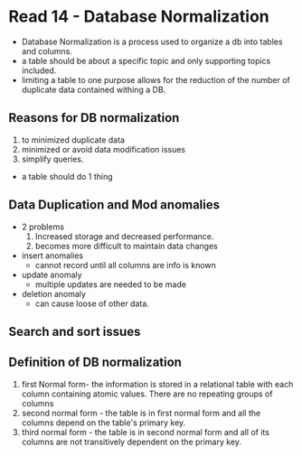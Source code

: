 # Read 14 - Database Normalization
- Database Normalization is a process used to organize a db into tables and columns. 
- a table should be about a specific topic and only supporting topics included.
- limiting a table to one purpose allows for the reduction of the number of duplicate data contained withing a DB.
## Reasons for DB normalization
1. to minimized duplicate data
1. minimized or avoid data modification issues
1. simplify queries.
- a table should do 1 thing
## Data Duplication and Mod anomalies
- 2 problems
    1. Increased storage and decreased performance.
    1. becomes more difficult to maintain data changes
- insert anomalies
    - cannot record until all columns are info is known
- update anomaly
    - multiple updates are needed to be made
- deletion anomaly
    - can cause loose of other data.
## Search and sort issues
## Definition of DB normalization
1. first Normal form- the information is stored in a relational table with each column containing atomic values. There are no repeating groups of columns
1. second normal form - the table is in first normal form and all the columns depend on the table's primary key.
1. third normal form - the table is in second normal form and all of its columns are not transitively dependent on the primary key.